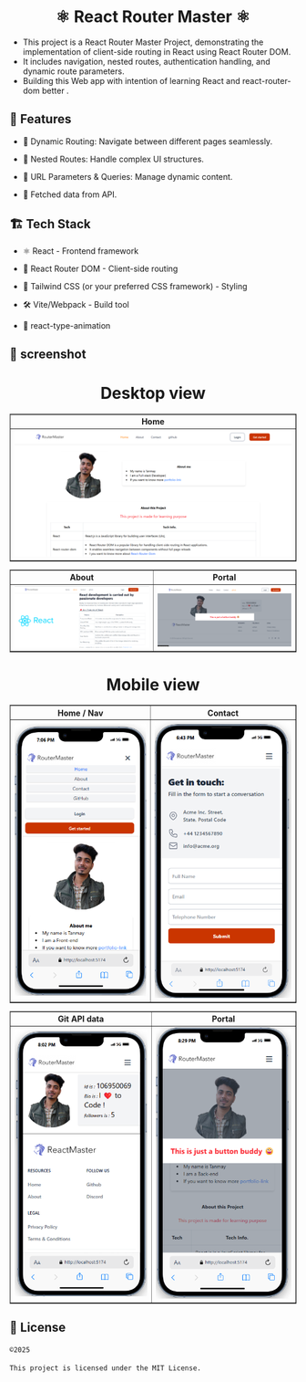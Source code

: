 <h1 align = "center">⚛ React Router Master ⚛</h1>

- This project is a React Router Master Project, demonstrating the implementation of client-side routing in React using React Router DOM.
- It includes navigation, nested routes, authentication handling, and dynamic route parameters.
- Building this Web app with intention of learning React and react-router-dom better .

## 🚀 Features

- 🔹 Dynamic Routing: Navigate between different pages seamlessly.

- 🔹 Nested Routes: Handle complex UI structures.

- 🔹 URL Parameters & Queries: Manage dynamic content.

- 🔹 Fetched data from API.

## 🏗️ Tech Stack

- ⚛ React - Frontend framework

- 🔄 React Router DOM - Client-side routing

- 🎨 Tailwind CSS (or your preferred CSS framework) - Styling

- 🛠 Vite/Webpack - Build tool

- 📌 react-type-animation

## 📸 screenshot

<h1 align = "center">Desktop view</h1>
<table border="1">
  <thead>
    <tr>
      <th style="text-align:center;" >Home</th>
    </tr>
  </thead>
  <tbody>
    <tr>
      <td><img src = "./screenshot/img1.png"></img></td>
    </tr>
  </tbody>
</table>
<table border="1">
  <thead>
    <tr>
      <th style="text-align:center;" >About</th>
      <th style="text-align:center;" >Portal</th>
    </tr>
  </thead>
  <tbody>
    <tr>
      <td><img src = "./screenshot/img2.png"></img></td>
      <td><img src = "./screenshot/img3.png"></img></td>
    </tr>
  </tbody>
</table>

<h1 align = "center">Mobile view</h1>
<table border="1" align = "center">
  <thead>
    <tr>
      <th style="text-align:center;" >Home / Nav</th>
      <th style="text-align:center;" >Contact</th>
    </tr>
  </thead>
  <tbody>
    <tr>
      <td><img src = "./screenshot/img7.png"></img></td>
      <td><img src = "./screenshot/img4.png"></img></td>
    </tr>
  </tbody>
</table>
<table border="1" align = "center">
  <thead>
    <tr>
      <th style="text-align:center;" >Git API data</th>
      <th style="text-align:center;" >Portal</th>
    </tr>
  </thead>
  <tbody>
    <tr>
      <td><img src = "./screenshot/img5.png"></img></td>
      <td><img src = "./screenshot/img6.png"></img></td>
    </tr>
  </tbody>
</table>

## 📜 License

```
©️2025

This project is licensed under the MIT License.
```
